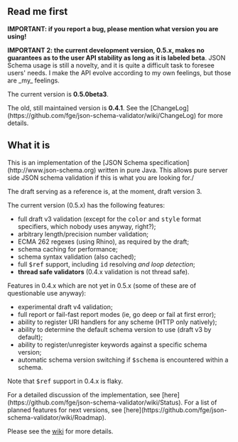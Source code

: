 <h2>Read me first</h2>

<p><b>IMPORTANT: if you report a bug, please mention what version you are
using!</b></p>

<p><b>IMPORTANT 2: the current development version, 0.5.x, makes no guarantees
as to the user API stability as long as it is labeled beta</b>. JSON Schema
usage is still a novelty, and it is quite a difficult task to foresee users'
needs. I make the API evolve according to my own feelings,
but those are _my_ feelings.</p>

<p>The current version is <b>0.5.0beta3</b>.</p>

<p>The old, still maintained version is <b>0.4.1</b>. See the
[ChangeLog](https://github.com/fge/json-schema-validator/wiki/ChangeLog) for
more details.</p>

<h2>What it is</h2>

<p>This is an implementation of the
[JSON Schema specification](http://www.json-schema.org) written in pure Java.
This allows pure server side JSON schema validation if this is what you are
looking for./<p>

<p>The draft serving as a reference is, at the moment, draft version 3.</p>

<p>The current version (0.5.x) has the following features:</p>

* full draft v3 validation (except for the <tt>color</tt> and <tt>style</tt>
  format specifiers, which nobody uses anyway, right?);
* arbitrary length/precision number validation;
* ECMA 262 regexes (using Rhino), as required by the draft;
* schema caching for performance;
* schema syntax validation (also cached);
* full <tt>$ref</tt> support, including <tt>id</tt> resolving <i>and loop
  detection</i>;
* <b>thread safe validators</b> (0.4.x validation is not thread safe).

<p>Features in 0.4.x which are not yet in 0.5.x (some of these are of
questionable use anyway):</p>

* experimental draft v4 validation;
* full report or fail-fast report modes (ie, go deep or fail at first error);
* ability to register URI handlers for any scheme (HTTP only natively);
* ability to determine the default schema version to use (draft v3 by default);
* ability to register/unregister keywords against a specific schema version;
* automatic schema version switching if <tt>$schema</tt> is encountered within a
  schema.

<p>Note that <tt>$ref</tt> support in 0.4.x is flaky.</p>

<p>For a detailed discussion of the implementation, see
[here](https://github.com/fge/json-schema-validator/wiki/Status). For a list of
planned features for next versions, see
[here](https://github.com/fge/json-schema-validator/wiki/Roadmap).

Please see the [wiki](https://github.com/fge/json-schema-validator/wiki/) for
more details.

